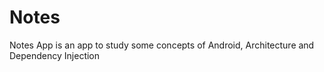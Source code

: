 # Notes
Notes App is an app to study some concepts of Android, Architecture and Dependency Injection
